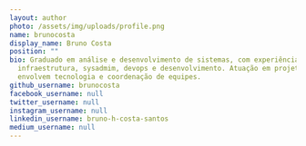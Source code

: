 ```yaml
---
layout: author
photo: /assets/img/uploads/profile.png
name: brunocosta
display_name: Bruno Costa
position: ""
bio: Graduado em análise e desenvolvimento de sistemas, com experiência em
  infraestrutura, sysadmim, devops e desenvolvimento. Atuação em projetos que
  envolvem tecnologia e coordenação de equipes.
github_username: brunocosta
facebook_username: null
twitter_username: null
instagram_username: null
linkedin_username: bruno-h-costa-santos
medium_username: null
---
```

